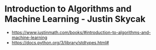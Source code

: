 # Introduction to Algorithms and Machine Learning - Justin Skycak
- https://www.justinmath.com/books/#introduction-to-algorithms-and-machine-learning
- https://docs.python.org/3/library/stdtypes.html#
